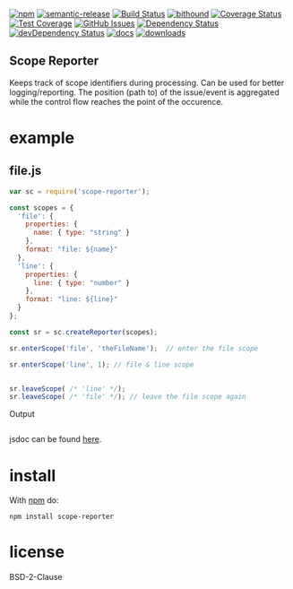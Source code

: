 
[![npm](https://img.shields.io/npm/v/scope-reporter.svg)](https://www.npmjs.com/package/scope-reporter)
[![semantic-release](https://img.shields.io/badge/%20%20%F0%9F%93%A6%F0%9F%9A%80-semantic--release-e10079.svg)](https://github.com/arlac77/scope-reporter)
[![Build Status](https://secure.travis-ci.org/arlac77/scope-reporter.png)](http://travis-ci.org/arlac77/scope-reporter)
[![bithound](https://www.bithound.io/github/arlac77/scope-reporter/badges/score.svg)](https://www.bithound.io/github/arlac77/scope-reporter)
[![Coverage Status](https://coveralls.io/repos/arlac77/scope-reporter/badge.svg?branch=master&service=github)](https://coveralls.io/github/arlac77/scope-reporter?branch=master)
[![Test Coverage](https://codeclimate.com/github/arlac77/scope-reporter/badges/coverage.svg)](https://codeclimate.com/github/arlac77/scope-reporter/coverage)
[![GitHub Issues](https://img.shields.io/github/issues/arlac77/scope-reporter.svg?style=flat-square)](https://github.com/arlac77/scope-reporter/issues)
[![Dependency Status](https://david-dm.org/arlac77/scope-reporter.svg)](https://david-dm.org/arlac77/scope-reporter)
[![devDependency Status](https://david-dm.org/arlac77/scope-reporter/dev-status.svg)](https://david-dm.org/arlac77/scope-reporter#info=devDependencies)
[![docs](http://inch-ci.org/github/arlac77/scope-reporter.svg?branch=master)](http://inch-ci.org/github/arlac77/scope-reporter)
[![downloads](http://img.shields.io/npm/dm/scope-reporter?style=flat-square)](https://npmjs.org/package/scope-reporter)

Scope Reporter
--------------

Keeps track of scope identifiers during processing.
Can be used for better logging/reporting.
The position (path to) of the issue/event is aggregated while the
control flow reaches the point of the occurence.


# example

## file.js

```javascript
var sc = require('scope-reporter');

const scopes = {
  'file': {
    properties: {
      name: { type: "string" }
    },
    format: "file: ${name}"
  },
  'line': {
    properties: {
      line: { type: "number" }
    },
    format: "line: ${line}"
  }
};

const sr = sc.createReporter(scopes);

sr.enterScope('file', 'theFileName');  // enter the file scope

sr.enterScope('line', 1); // file & line scope


sr.leaveScope( /* 'line' */);
sr.leaveScope( /* 'file' */); // leave the file scope again

```

Output

```

```

jsdoc can be found [here](http://arlac77.github.io/modules/scope-reporter/doc/).

# install

With [npm](http://npmjs.org) do:

```shell
npm install scope-reporter
```

# license

BSD-2-Clause
